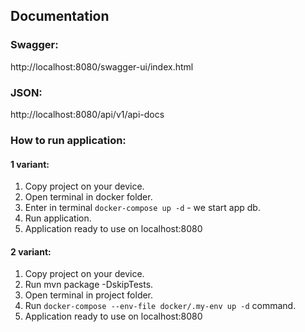 ## Documentation
### Swagger:
http://localhost:8080/swagger-ui/index.html

### JSON:
http://localhost:8080/api/v1/api-docs

### How to run application:

####  1 variant:

1. Copy project on your device.
2. Open terminal in docker folder.
3. Enter in terminal `docker-compose up -d` - we start app db.
4. Run application.
5. Application ready to use on localhost:8080

#### 2 variant:

1. Copy project on your device.
2. Run mvn package -DskipTests.
3. Open terminal in project folder.
4. Run `docker-compose --env-file docker/.my-env up -d` command.
5. Application ready to use on localhost:8080